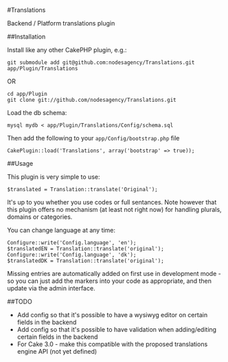 #Translations

Backend / Platform translations plugin

##Installation

Install like any other CakePHP plugin, e.g.:

    git submodule add git@github.com:nodesagency/Translations.git app/Plugin/Translations

OR

    cd app/Plugin
    git clone git://github.com/nodesagency/Translations.git

Load the db schema:

	mysql mydb < app/Plugin/Translations/Config/schema.sql

Then add the following to your `app/Config/bootstrap.php` file

	CakePlugin::load('Translations', array('bootstrap' => true));

##Usage

This plugin is very simple to use:

	$translated = Translation::translate('Original');

It's up to you whether you use codes or full sentances. Note however that this plugin offers no mechanism
(at least not right now) for handling plurals, domains or categories.

You can change language at any time:

	Configure::write('Config.language', 'en');
	$translatedEN = Translation::translate('original');
	Configure::write('Config.language', 'dk');
	$translatedDK = Translation::translate('original');

Missing entries are automatically added on first use in development mode - so you can just add the markers
into your code as appropriate, and then update via the admin interface.

##TODO

 * Add config so that it's possible to have a wysiwyg editor on certain fields in the backend
 * Add config so that it's possible to have validation when adding/editing certain fields in the backend
 * For Cake 3.0 - make this compatible with the proposed translations engine API (not yet defined)
